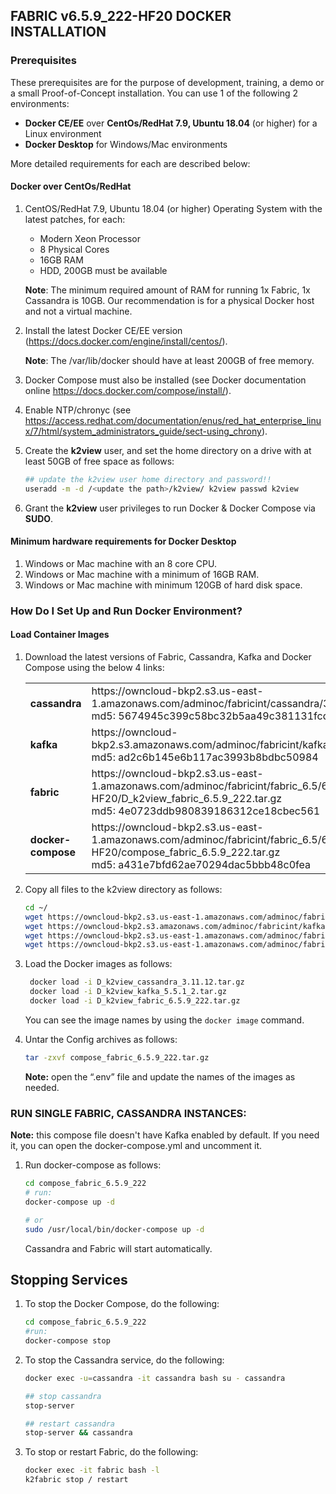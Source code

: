 ## FABRIC v6.5.9_222-HF20 DOCKER INSTALLATION

### Prerequisites

These prerequisites are for the purpose of development, training, a demo or a small Proof-of-Concept installation. You can use 1 of the following 2 environments:

- **Docker CE/EE** over **CentOs/RedHat 7.9, Ubuntu 18.04** (or higher) for a Linux environment
- **Docker Desktop** for Windows/Mac environments

More detailed requirements for each are described below:

#### Docker over CentOs/RedHat

1. CentOS/RedHat 7.9, Ubuntu 18.04 (or higher) Operating System with the latest patches, for each:

   - Modern Xeon Processor
   - 8 Physical Cores
   - 16GB RAM
   - HDD, 200GB must be available

   **Note**: The minimum required amount of RAM for running 1x Fabric, 1x Cassandra is 10GB. Our recommendation is for a physical Docker host and not a virtual machine.
2. Install the latest Docker CE/EE version (https://docs.docker.com/engine/install/centos/).

   **Note**: The /var/lib/docker should have at least 200GB of free memory.
3. Docker Compose must also be installed (see Docker documentation online https://docs.docker.com/compose/install/).
4. Enable NTP/chronyc (see https://access.redhat.com/documentation/enus/red_hat_enterprise_linux/7/html/system_administrators_guide/sect-using_chrony).
5. Create the **k2view** user, and set the home directory on a drive with at least 50GB of free space as follows:

   ```bash
   ## update the k2view user home directory and password!! 
   useradd -m -d /<update the path>/k2view/ k2view passwd k2view 
   ```
6. Grant the **k2view** user privileges to run Docker & Docker Compose via **SUDO**.

#### Minimum hardware requirements for Docker Desktop

1. Windows or Mac machine with an 8 core CPU.
2. Windows or Mac machine with a minimum of 16GB RAM.
3. Windows or Mac machine with minimum 120GB of hard disk space.

### How Do I Set Up and Run Docker Environment?

#### Load Container Images

1. Download the latest versions of Fabric, Cassandra, Kafka and Docker Compose using the below 4 links:

   <table style="border-collapse: collapse; width: 100%;">
   <tbody>
   <tr>
   <td style="width: 50%; height: 18px;"><strong>cassandra </strong></td>
   <td style="width: 50%; height: 18px;">https://owncloud-bkp2.s3.us-east-1.amazonaws.com/adminoc/fabricint/cassandra/3.11.12/D_k2view_cassandra_3.11.12.tar.gz 
   <br>md5: 5674945c399c58bc32b5aa49c381131fcd<br></td>
   </tr>
   <tr>
   <td style="width: 50%; height: 18px;"><strong>kafka </strong></td>
   <td style="width: 50%; height: 18px;">https://owncloud-bkp2.s3.amazonaws.com/adminoc/fabricint/kafka/5.5.1/D_k2view_kafka_5.5.1_2.tar.gz
   <br>md5: ad2c6b145e6b117ac3993b8bdbc50984</br></td>
   </tr>
   <tr>
   <td style="width: 50%; height: 18px;"><strong>fabric </strong></td>
   <td style="width: 50%; height: 18px;">https://owncloud-bkp2.s3.us-east-1.amazonaws.com/adminoc/fabricint/fabric_6.5/6.5.9/Server/fabric-6.5.9_222-HF20/D_k2view_fabric_6.5.9_222.tar.gz
   <br>md5: 4e0723ddb980839186312ce18cbec561</br></td>
   </tr>
   <tr>
   <td style="width: 50%; height: 18px;"><strong>docker-compose </strong></td>
   <td style="width: 50%; height: 18px;">https://owncloud-bkp2.s3.us-east-1.amazonaws.com/adminoc/fabricint/fabric_6.5/6.5.9/Server/fabric-6.5.9_222-HF20/compose_fabric_6.5.9_222.tar.gz
   <br>md5: a431e7bfd62ae70294dac5bbb48c0fea</br></td>
   </tr>
   </tbody>
   </table>
2. Copy all files to the k2view directory as follows:

   ```bash
   cd ~/ 
   wget https://owncloud-bkp2.s3.us-east-1.amazonaws.com/adminoc/fabricint/cassandra/3.11.12/D_k2view_cassandra_3.11.12.tar.gz
   wget https://owncloud-bkp2.s3.amazonaws.com/adminoc/fabricint/kafka/5.5.1/D_k2view_kafka_5.5.1_2.tar.gz  
   wget https://owncloud-bkp2.s3.us-east-1.amazonaws.com/adminoc/fabricint/fabric_6.5/6.5.9/Server/fabric-6.5.9_222-HF20/D_k2view_fabric_6.5.9_222.tar.gz
   wget https://owncloud-bkp2.s3.us-east-1.amazonaws.com/adminoc/fabricint/fabric_6.5/6.5.9/Server/fabric-6.5.9_222-HF20/compose_fabric_6.5.9_222.tar.gz
   ```
3. Load the Docker images as follows:

   ```bash
    docker load -i D_k2view_cassandra_3.11.12.tar.gz 
    docker load -i D_k2view_kafka_5.5.1_2.tar.gz
    docker load -i D_k2view_fabric_6.5.9_222.tar.gz 
   ```

   You can see the image names by using the `docker image` command.
4. Untar the Config archives as follows:

   ```bash
   tar -zxvf compose_fabric_6.5.9_222.tar.gz
   ```

   **Note:** open the “.env” file and update the names of the images as needed.

### RUN SINGLE FABRIC, CASSANDRA INSTANCES:

**Note:** this compose file doesn't have Kafka enabled by default. If you need it, you can open the docker-compose.yml and uncomment it.

1. Run docker-compose as follows:

   ```bash
   cd compose_fabric_6.5.9_222
   # run:  
   docker-compose up -d 

   # or  
   sudo /usr/local/bin/docker-compose up -d  
   ```

   Cassandra and Fabric will start automatically.

## Stopping Services

1. To stop the Docker Compose, do the following:

   ```bash
   cd compose_fabric_6.5.9_222
   #run: 
   docker-compose stop
   ```
2. To stop the Cassandra service, do the following:

   ```bash
   docker exec -u=cassandra -it cassandra bash su - cassandra 

   ## stop cassandra  
   stop-server

   ## restart cassandra  
   stop-server && cassandra
   ```
3. To stop or restart Fabric, do the following:

   ```bash
   docker exec -it fabric bash -l  
   k2fabric stop / restart  
   ```
